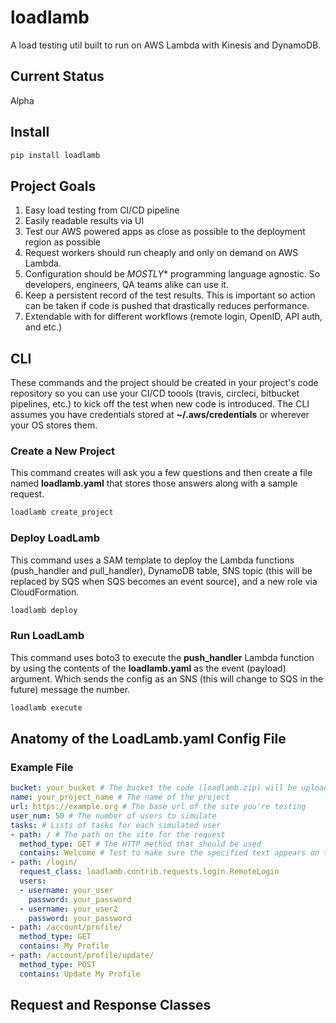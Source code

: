 # loadlamb

A load testing util built to run on AWS Lambda with Kinesis and DynamoDB.

## Current Status

Alpha

## Install

```python
pip install loadlamb
```

## Project Goals

1. Easy load testing from CI/CD pipeline
2. Easily readable results via UI
3. Test our AWS powered apps as close as possible to the deployment region as possible
4. Request workers should run cheaply and only on demand on AWS Lambda.
5. Configuration should be *MOSTLY** programming language agnostic. So developers, engineers, QA teams alike can use it. 
6. Keep a persistent record of the test results. This is important so action can be taken if code is pushed that drastically reduces performance.
7. Extendable with for different workflows (remote login, OpenID, API auth, and etc.)

## CLI

These commands and the project should be created in your project's code repository so you can use your CI/CD toools (travis, circleci, bitbucket pipelines, etc.) to kick off the test when new code is introduced. The CLI assumes you have credentials stored at **~/.aws/credentials** or wherever your OS stores them.

### Create a New Project

This command creates will ask you a few questions and then create a file named **loadlamb.yaml** that stores those answers along with a sample request.
 
```bash
loadlamb create_project
```

### Deploy LoadLamb

This command uses a SAM template to deploy the Lambda functions (push_handler and pull_handler), DynamoDB table, SNS topic (this will be replaced by SQS when SQS becomes an event source), and a new role via CloudFormation.

```bash
loadlamb deploy
```

### Run LoadLamb

This command uses boto3 to execute the **push_handler** Lambda function by using the contents of the **loadlamb.yaml** as the event (payload) argument. Which sends the config as an SNS (this will change to SQS in the future) message the number. 
```bash
loadlamb execute
```

## Anatomy of the LoadLamb.yaml Config File

### Example File

```yaml
bucket: your_bucket # The bucket the code (loadlamb.zip) will be uploaded to.
name: your_project_name # The name of the project
url: https://example.org # The base url of the site you're testing
user_num: 50 # The number of users to simulate
tasks: # Lists of tasks for each simulated user
- path: / # The path on the site for the request 
  method_type: GET # The HTTP method that should be used
  contains: Welcome # Test to make sure the specified text appears on the page
- path: /login/
  request_class: loadlamb.contrib.requests.login.RemoteLogin
  users:
  - username: your_user
    password: your_password
  - username: your_user2
    password: your_password
- path: /account/profile/
  method_type: GET
  contains: My Profile
- path: /account/profile/update/
  method_type: POST
  contains: Update My Profile
```

## Request and Response Classes

